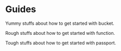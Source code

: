 # Guides

<doc-cards>
    <doc-card title="Bucket" href="/docs/guide/bucket" image="/assets/artboard/bucket.svg">
        <p>Yummy stuffs about how to get started with bucket.</p>
    </doc-card>
    <doc-card title="Function" href="/docs/guide/function" image="/assets/artboard/functions.svg">
        <p>Rough stuffs about how to get started with function.</p>
    </doc-card>
    <doc-card title="Passport" href="/docs/guide/passport" image="/assets/artboard/policy.svg">
        <p>Tough stuffs about how to get started with passport.</p>
    </doc-card>
</doc-cards>
